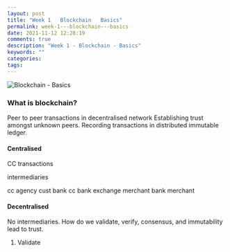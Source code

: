 ```yaml
---
layout: post
title: "Week 1   Blockchain   Basics"
permalink: week-1---blockchain---basics
date: 2021-11-12 12:28:19
comments: true
description: "Week 1 - Blockchain - Basics"
keywords: ""
categories:
tags:
---
```


![Blockchain - Basics](/images/blockchain.png)

### What is blockchain?

Peer to peer transactions in decentralised network
Establishing trust amongst unknown peers.
Recording transactions in distributed immutable ledger.

#### Centralised

CC transactions

intermediaries

cc agency
cust bank
cc bank
exchange
merchant bank
merchant

#### Decentralised

No intermediaries. How do we validate, verify, consensus, and immutability lead to trust.

1. Validate
